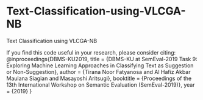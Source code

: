# Text-Classification-using-VLCGA-NB
Text Classification using VLCGA-NB

If you find this code useful in your research, please consider citing:
@inproceedings{DBMS-KU2019,
    title = {DBMS-KU at SemEval-2019 Task 9: Exploring Machine Learning Approaches in Classifying Text as Suggestion or Non-Suggestion},
    author = {Tirana Noor Fatyanosa and Al Hafiz Akbar Maulana Siagian and Masayoshi Aritsugi},
    booktitle = {Proceedings of the 13th International Workshop on Semantic Evaluation (SemEval-2019)},
    year = {2019}
}
